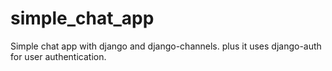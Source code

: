 # simple_chat_app
Simple chat app with django and django-channels. plus it uses django-auth for user authentication.
